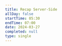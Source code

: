 ```yaml
---
title: Recap Server-Side
allDay: false
startTime: 05:30
endTime: 07:00
date: 2024-03-27
completed: null
type: single
---
```

